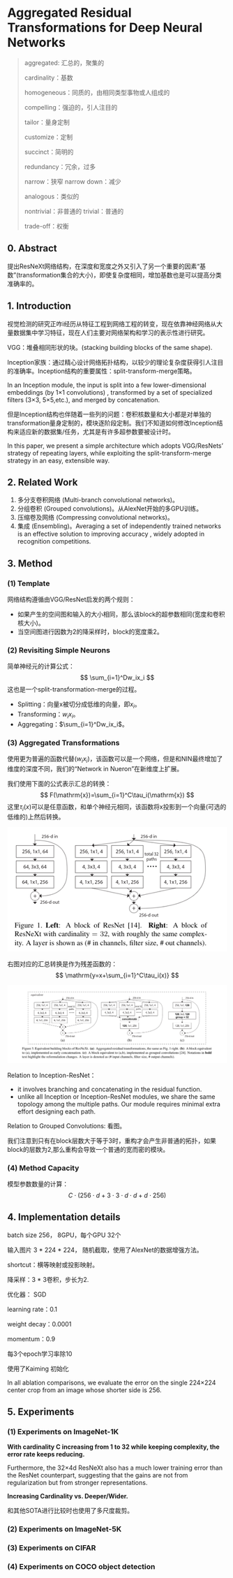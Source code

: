 # Aggregated Residual Transformations for Deep Neural Networks

> aggregated: 汇总的，聚集的
>
> cardinality：基数
>
> homogeneous：同质的，由相同类型事物或人组成的
>
> compelling：强迫的，引人注目的
>
> tailor：量身定制
>
> customize：定制
>
> succinct：简明的
>
> redundancy：冗余，过多
>
> narrow：狭窄    narrow down：减少
>
> analogous：类似的
>
> nontrivial：非普通的  trivial：普通的
>
> trade-off：权衡



## 0. Abstract

提出ResNeXt网络结构，在深度和宽度之外又引入了另一个重要的因素“基数”(transformation集合的大小)，即使复杂度相同，增加基数也是可以提高分类准确率的。



## 1. Introduction

视觉检测的研究正咋i经历从特征工程到网络工程的转变，现在依靠神经网络从大量数据集中学习特征，现在人们主要对网络架构和学习的表示性进行研究。

VGG：堆叠相同形状的块。(stacking building blocks of the same shape).

Inception家族：通过精心设计网络拓扑结构，以较少的理论复杂度获得引人注目的准确率。Inception结构的重要属性：split-transform-merge策略。

In an Inception module, the input is split into a few lower-dimensional embeddings (by 1×1 convolutions) , transformed by a set of specialized filters (3×3,  5×5,etc.),  and merged by concatenation.

但是Inception结构也伴随着一些列的问题：卷积核数量和大小都是对单独的transformation量身定制的，模块逐阶段定制。我们不知道如何修改Inception结构来适应新的数据集/任务，尤其是有许多超参数要被设计时。

In  this  paper,  we  present  a  simple  architecture  which adopts  VGG/ResNets’  strategy  of  repeating  layers,  while exploiting the split-transform-merge strategy in an easy, extensible  way.



## 2. Related Work

1. 多分支卷积网络 (Multi-branch convolutional networks)。
2. 分组卷积 (Grouped convolutions)。从AlexNet开始的多GPU训练。
3. 压缩卷及网络 (Compressing convolutional networks)。
4. 集成 (Ensembling)。Averaging a set of independently trained networks is an effective solution to improving accuracy  , widely adopted in recognition competitions.



## 3. Method

### (1) Template

网络结构遵循由VGG/ResNet启发的两个规则：

+ 如果产生的空间图和输入的大小相同，那么该block的超参数相同(宽度和卷积核大小)。
+ 当空间图进行因数为2的降采样时，block的宽度乘2。



### (2) Revisiting Simple Neurons

简单神经元的计算公式：
$$
\sum_{i=1}^Dw_ix_i
$$
这也是一个split-transformation-merge的过程。

+ Splitting：向量$\mathrm{x}$被切分成低维的向量，即$x_i$。
+ Transforming：$w_ix_i$。
+ Aggregating：$\sum_{i=1}^Dw_ix_i$。



### (3) Aggregated Transformations

使用更为普遍的函数代替$(w_ix_i)$，该函数可以是一个网络，但是和NIN最终增加了维度的深度不同，我们的“Network in Nueron”在新维度上扩展。

我们使用下面的公式表示汇总的转换：
$$
F(\mathrm{x})=\sum_{i=1}^C\tau_i(\mathrm{x})
$$
这里$\tau_i(x)$可以是任意函数，和单个神经元相同，该函数将$\mathrm{x}$投影到一个向量(可选的低维的)上然后转换。

![](./block.png)

右图对应的汇总转换是作为残差函数的：
$$
\mathrm{y=x+\sum_{i=1}^C\tau_i(x)}
$$

![](./equivalent.png)

Relation  to  Inception-ResNet：

+  it involves branching and concatenating in the residual function.
+ unlike all Inception or Inception-ResNet modules, we share the same topology among the multiple paths.  Our module requires minimal extra effort designing each path.

Relation to Grouped Convolutions: 看图。

我们注意到只有在block层数大于等于3时，重构才会产生非普通的拓扑，如果block的层数为2,那么重构会导致一个普通的宽而密的模块。



### (4) Method Capacity

模型参数数量的计算：
$$
C\cdot(256\cdot d+3\cdot3\cdot d \cdot d+d\cdot256)
$$


## 4. Implementation details

batch size 256， 8GPU，每个GPU 32个

输入图片 3 * 224 * 224， 随机截取，使用了AlexNet的数据增强方法。

shortcut：横等映射或投影映射。

降采样：3 * 3卷积，步长为2.

优化器： SGD

learning rate：0.1

weight decay：0.0001

momentum：0.9

每3个epoch学习率除10

使用了Kaiming 初始化



In all ablation comparisons, we evaluate the error on the single 224×224 center crop from an image whose shorter side is 256.



## 5. Experiments

### (1) Experiments on ImageNet-1K

**With cardinality C increasing from 1 to 32 while keeping complexity, the error rate keeps reducing.** 

Furthermore, the 32×4d ResNeXt also has a much lower training error than the ResNet counterpart, suggesting that the gains are not from regularization but from stronger representations.

**Increasing Cardinality vs. Deeper/Wider.**

和其他SOTA进行比较时也使用了多尺度裁剪。

### (2) Experiments on ImageNet-5K



### (3) Experiments on CIFAR



### (4) Experiments on COCO object detection

